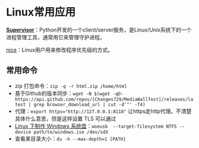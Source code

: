 # Linux常用应用

**[Supervisor](http://supervisord.org/)**：Python开发的一个client/server服务，是Linux/Unix系统下的一个进程管理工具，通常用它来管理守护进程。

[nice](https://www.youtube.com/watch?v=II2M3rqgCQA)：Linux用户用来修改程序优先级的方式。



## 常用命令

- zip 打包命令：`zip -q -r html.zip /home/html`
- 基于Github的版本同步：`wget -N $(wget -qO- https://api.github.com/repos/[Changes729/MediaWallTest]/releases/latest | grep browser_download_url | cut -d'"' -f4)`
- 代理：`export https="http://127.0.0.1:8118"` 让https走http代理。不清楚具体什么意思，但是这样设置 TLS 可以通过
- [Linux 下制作 Windows 系统盘](https://superuser.com/questions/1290568/create-windows-10-usb-installation-drive-with-linux-only)：`woeusb  --target-filesystem NTFS --device path/to/windows.iso /dev/sdX`
- 查看某目录大小：`du -h --max-depth=1 [PATH]`